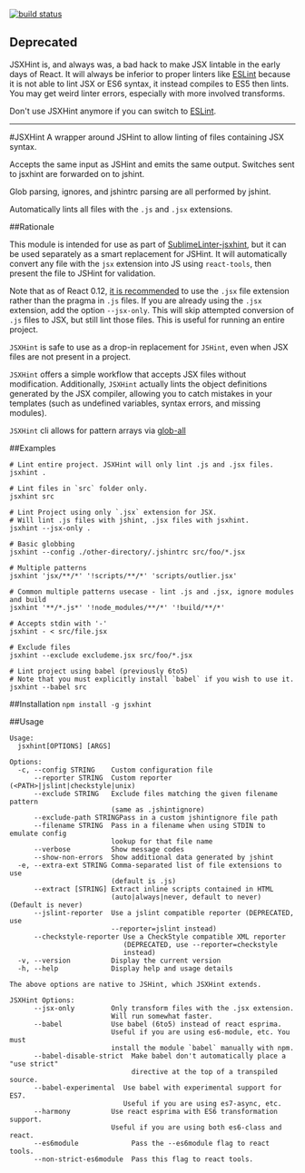 [![build status](https://secure.travis-ci.org/STRML/JSXHint.png)](http://travis-ci.org/STRML/JSXHint)

## Deprecated

JSXHint is, and always was, a bad hack to make JSX lintable in the early days of React. It will always be
inferior to proper linters like [ESLint](http://eslint.org/) because it is not able to lint JSX or ES6 syntax,
it instead compiles to ES5 then lints. You may get weird linter errors, especially with more involved 
transforms.

Don't use JSXHint anymore if you can switch to [ESLint](http://eslint.org/).

------

#JSXHint
A wrapper around JSHint to allow linting of files containing JSX syntax.

Accepts the same input as JSHint and emits the same output. Switches sent to jsxhint
are forwarded on to jshint.

Glob parsing, ignores, and jshintrc parsing are all performed by jshint.

Automatically lints all files with the `.js` and `.jsx` extensions.

##Rationale

This module is intended for use as part of
[SublimeLinter-jsxhint](https://github.com/SublimeLinter/SublimeLinter-jsxhint),
but it can be used separately as a smart replacement for JSHint. It will automatically convert any file with
the `jsx` extension into JS using `react-tools`, then present the file to JSHint for validation.

Note that as of React 0.12, [it is recommended](https://github.com/facebook/react/issues/832) to use the `.jsx`
file extension rather than the pragma in `.js` files. If you are already using the `.jsx` extension, add the option
`--jsx-only`. This will skip attempted conversion of `.js` files to JSX, but still lint those files.
This is useful for running an entire project.

`JSXHint` is safe to use as a drop-in replacement for `JSHint`, even when JSX files are not present in a project.

`JSXHint` offers a simple workflow that accepts JSX files without modification.
Additionally, `JSXHint` actually lints the object definitions generated by the JSX compiler, allowing you to catch
mistakes in your templates (such as undefined variables, syntax errors, and missing modules).

`JSXHint` cli allows for pattern arrays via [glob-all](https://github.com/jpillora/node-glob-all)

##Examples

```
# Lint entire project. JSXHint will only lint .js and .jsx files.
jsxhint .

# Lint files in `src` folder only.
jsxhint src

# Lint Project using only `.jsx` extension for JSX.
# Will lint .js files with jshint, .jsx files with jsxhint.
jsxhint --jsx-only .

# Basic globbing
jsxhint --config ./other-directory/.jshintrc src/foo/*.jsx

# Multiple patterns
jsxhint 'jsx/**/*' '!scripts/**/*' 'scripts/outlier.jsx'

# Common multiple patterns usecase - lint .js and .jsx, ignore modules and build
jsxhint '**/*.js*' '!node_modules/**/*' '!build/**/*'

# Accepts stdin with '-'
jsxhint - < src/file.jsx

# Exclude files
jsxhint --exclude excludeme.jsx src/foo/*.jsx

# Lint project using babel (previously 6to5)
# Note that you must explicitly install `babel` if you wish to use it.
jsxhint --babel src
```

##Installation
`npm install -g jsxhint`

##Usage

```
Usage:
  jsxhint[OPTIONS] [ARGS]

Options:
  -c, --config STRING    Custom configuration file
      --reporter STRING  Custom reporter (<PATH>|jslint|checkstyle|unix)
      --exclude STRING   Exclude files matching the given filename pattern
                         (same as .jshintignore)
      --exclude-path STRINGPass in a custom jshintignore file path
      --filename STRING  Pass in a filename when using STDIN to emulate config
                         lookup for that file name
      --verbose          Show message codes
      --show-non-errors  Show additional data generated by jshint
  -e, --extra-ext STRING Comma-separated list of file extensions to use
                         (default is .js)
      --extract [STRING] Extract inline scripts contained in HTML
                         (auto|always|never, default to never)  (Default is never)
      --jslint-reporter  Use a jslint compatible reporter (DEPRECATED, use
                         --reporter=jslint instead)
      --checkstyle-reporter Use a CheckStyle compatible XML reporter
                            (DEPRECATED, use --reporter=checkstyle
                            instead)
  -v, --version          Display the current version
  -h, --help             Display help and usage details

The above options are native to JSHint, which JSXHint extends.

JSXHint Options:
      --jsx-only         Only transform files with the .jsx extension.
                         Will run somewhat faster.
      --babel            Use babel (6to5) instead of react esprima.
                         Useful if you are using es6-module, etc. You must
                         install the module `babel` manually with npm.
      --babel-disable-strict  Make babel don't automatically place a "use strict"
                              directive at the top of a transpiled source.
      --babel-experimental  Use babel with experimental support for ES7.
                            Useful if you are using es7-async, etc.
      --harmony          Use react esprima with ES6 transformation support.
                         Useful if you are using both es6-class and react.
      --es6module             Pass the --es6module flag to react tools.
      --non-strict-es6module  Pass this flag to react tools.
```
